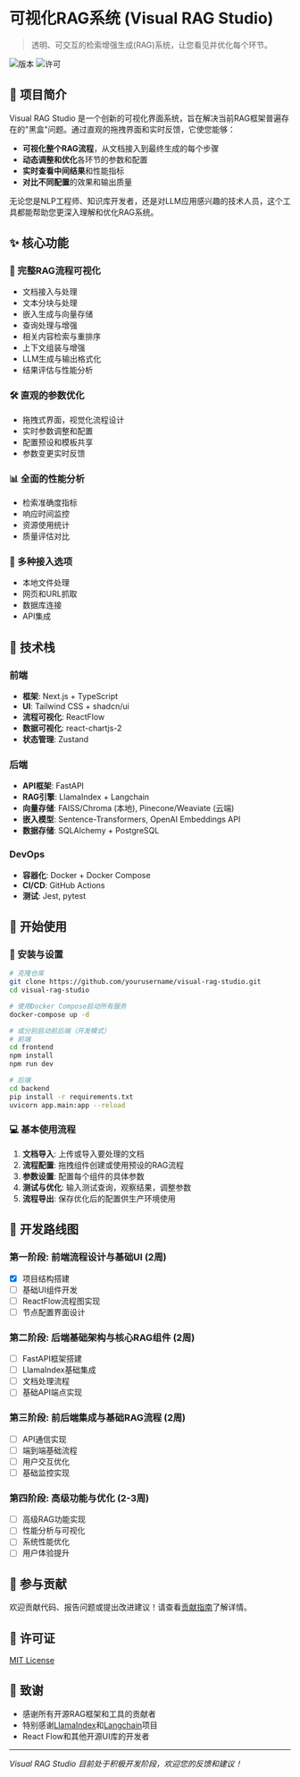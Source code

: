 # 可视化RAG系统 (Visual RAG Studio)

> 透明、可交互的检索增强生成(RAG)系统，让您看见并优化每个环节。

![版本](https://img.shields.io/badge/version-0.1.0--alpha-blue)
![许可](https://img.shields.io/badge/license-MIT-green)

## 📖 项目简介

Visual RAG Studio 是一个创新的可视化界面系统，旨在解决当前RAG框架普遍存在的"黑盒"问题。通过直观的拖拽界面和实时反馈，它使您能够：

- **可视化整个RAG流程**，从文档接入到最终生成的每个步骤
- **动态调整和优化**各环节的参数和配置
- **实时查看中间结果**和性能指标
- **对比不同配置**的效果和输出质量

无论您是NLP工程师、知识库开发者，还是对LLM应用感兴趣的技术人员，这个工具都能帮助您更深入理解和优化RAG系统。

## ✨ 核心功能

### 🔄 完整RAG流程可视化

- 文档接入与处理
- 文本分块与处理
- 嵌入生成与向量存储
- 查询处理与增强
- 相关内容检索与重排序
- 上下文组装与增强
- LLM生成与输出格式化
- 结果评估与性能分析

### 🛠️ 直观的参数优化

- 拖拽式界面，视觉化流程设计
- 实时参数调整和配置
- 配置预设和模板共享
- 参数变更实时反馈

### 📊 全面的性能分析

- 检索准确度指标
- 响应时间监控
- 资源使用统计
- 质量评估对比

### 💾 多种接入选项

- 本地文件处理
- 网页和URL抓取
- 数据库连接
- API集成

## 🧰 技术栈

### 前端
- **框架**: Next.js + TypeScript
- **UI**: Tailwind CSS + shadcn/ui
- **流程可视化**: ReactFlow
- **数据可视化**: react-chartjs-2
- **状态管理**: Zustand

### 后端
- **API框架**: FastAPI
- **RAG引擎**: LlamaIndex + Langchain
- **向量存储**: FAISS/Chroma (本地), Pinecone/Weaviate (云端)
- **嵌入模型**: Sentence-Transformers, OpenAI Embeddings API
- **数据存储**: SQLAlchemy + PostgreSQL

### DevOps
- **容器化**: Docker + Docker Compose
- **CI/CD**: GitHub Actions
- **测试**: Jest, pytest

## 🚀 开始使用

### 🔧 安装与设置

```bash
# 克隆仓库
git clone https://github.com/yourusername/visual-rag-studio.git
cd visual-rag-studio

# 使用Docker Compose启动所有服务
docker-compose up -d

# 或分别启动前后端（开发模式）
# 前端
cd frontend
npm install
npm run dev

# 后端
cd backend
pip install -r requirements.txt
uvicorn app.main:app --reload
```

### 💻 基本使用流程

1. **文档导入**: 上传或导入要处理的文档
2. **流程配置**: 拖拽组件创建或使用预设的RAG流程
3. **参数设置**: 配置每个组件的具体参数
4. **测试与优化**: 输入测试查询，观察结果，调整参数
5. **流程导出**: 保存优化后的配置供生产环境使用

## 📝 开发路线图

### 第一阶段: 前端流程设计与基础UI (2周)
- [x] 项目结构搭建
- [ ] 基础UI组件开发
- [ ] ReactFlow流程图实现
- [ ] 节点配置界面设计

### 第二阶段: 后端基础架构与核心RAG组件 (2周)
- [ ] FastAPI框架搭建
- [ ] LlamaIndex基础集成
- [ ] 文档处理流程
- [ ] 基础API端点实现

### 第三阶段: 前后端集成与基础RAG流程 (2周)
- [ ] API通信实现
- [ ] 端到端基础流程
- [ ] 用户交互优化
- [ ] 基础监控实现

### 第四阶段: 高级功能与优化 (2-3周)
- [ ] 高级RAG功能实现
- [ ] 性能分析与可视化
- [ ] 系统性能优化
- [ ] 用户体验提升

## 👥 参与贡献

欢迎贡献代码、报告问题或提出改进建议！请查看[贡献指南](CONTRIBUTING.md)了解详情。

## 📄 许可证

[MIT License](LICENSE)

## 🙏 致谢

- 感谢所有开源RAG框架和工具的贡献者
- 特别感谢[LlamaIndex](https://github.com/jerryjliu/llama_index)和[Langchain](https://github.com/hwchase17/langchain)项目
- React Flow和其他开源UI库的开发者

---

*Visual RAG Studio 目前处于积极开发阶段，欢迎您的反馈和建议！*